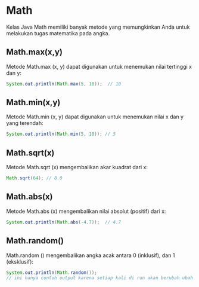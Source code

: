 # Math

Kelas Java Math memiliki banyak metode yang memungkinkan Anda untuk melakukan tugas matematika pada angka.

## Math.max(x,y)

Metode Math.max (x, y) dapat digunakan untuk menemukan nilai tertinggi x dan y:
```java
System.out.println(Math.max(5, 10));  // 10
```

## Math.min(x,y)

Metode Math.min (x, y) dapat digunakan untuk menemukan nilai x dan y yang terendah:
```java
System.out.println(Math.min(5, 10)); // 5
```
## Math.sqrt(x)

Metode Math.sqrt (x) mengembalikan akar kuadrat dari x:
 ```java
 Math.sqrt(64); // 8.0
 ```
 ## Math.abs(x)
Metode Math.abs (x) mengembalikan nilai absolut (positif) dari x:
 ```java
 System.out.println(Math.abs(-4.7));  // 4.7
 ```
 ## Math.random()
 
Math.random () mengembalikan angka acak antara 0 (inklusif), dan 1 (eksklusif):
```java
System.out.println(Math.random());
// ini hanya contoh output karena setiap kali di run akan berubah ubah 0.586507000814865
```
 

